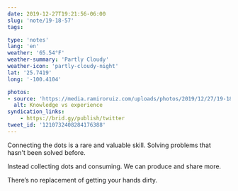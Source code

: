 ```yaml
---
date: 2019-12-27T19:21:56-06:00
slug: 'note/19-18-57'
tags:

type: 'notes'
lang: 'en'
weather: '65.54°F'
weather-summary: 'Partly Cloudy'
weather-icon: 'partly-cloudy-night'
lat: '25.7419'
long: '-100.4104'

photos:
- source: 'https://media.ramiroruiz.com/uploads/photos/2019/12/27/19-18-57/knowledge-vs-experience.jpeg'
  alt: Knowledge vs experience
syndication_links:
    - https://brid.gy/publish/twitter
tweet_id: '1210732408284176388'
---
```

Connecting the dots is a rare and valuable skill. Solving problems that hasn't been solved before. 

Instead collecting dots and consuming. We can produce and share more.

There’s no replacement of getting your hands dirty.